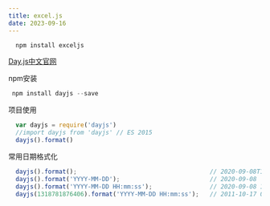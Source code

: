 ```yaml
---
title: excel.js
date: 2023-09-16
---
```


```js
  npm install exceljs
```


[Day.js中文官网]( https://www.lodashjs.com/)

npm安装
```js
 npm install dayjs --save
 ```
项目使用
```js
  var dayjs = require('dayjs')
  //import dayjs from 'dayjs' // ES 2015
  dayjs().format()
```

常用日期格式化
```js
  dayjs().format();                                     // 2020-09-08T13:42:32+08:00
  dayjs().format('YYYY-MM-DD');                         // 2020-09-08
  dayjs().format('YYYY-MM-DD HH:mm:ss');                // 2020-09-08 13:47:12
  dayjs(1318781876406).format('YYYY-MM-DD HH:mm:ss');   // 2011-10-17 00:17:56
```